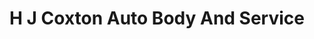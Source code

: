 ---
title: "H J Coxton Auto Body And Service"
url: /york-county/h-j-coxton-auto-body-and-service/
shop: Autowerkstatt
---